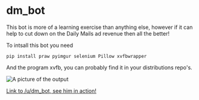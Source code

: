 dm_bot
======

This bot is more of a learning exercise than anything else, however if it can help to cut down on the Daily Mails ad revenue then all the better!

To intsall this bot you need

    pip install praw pyimgur selenium Pillow xvfbwrapper
    
And the program xvfb, you can probably find it in your distributions repo's.

![A picture of the output](http://i.imgur.com/ZtaRxJj.png)

[Link to /u/dm_bot, see him in action!](http://www.reddit.com/user/dm_bot)
